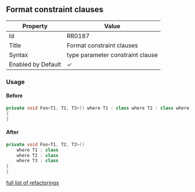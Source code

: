 ## Format constraint clauses

| Property           | Value                            |
| ------------------ | -------------------------------- |
| Id                 | RR0187                           |
| Title              | Format constraint clauses        |
| Syntax             | type parameter constraint clause |
| Enabled by Default | &#x2713;                         |

### Usage

#### Before

```csharp
private void Foo<T1, T2, T3>() where T1 : class where T2 : class where T3 : class
{
}
```

#### After

```csharp
private void Foo<T1, T2, T3>()
    where T1 : class
    where T2 : class
    where T3 : class
{
}
```

[full list of refactorings](Refactorings.md)